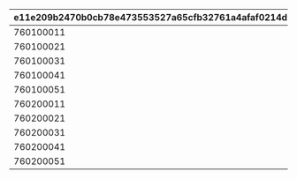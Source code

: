 |e11e209b2470b0cb78e473553527a65cfb32761a4afaf0214d09db03b8084e97|7e3aadc098d43148e7cd0b39f539a78010ef35c4e5e8627b6e7bf6adb35250a8|3ed5689d981f5d6a47cd2d76507190d49d27dbeff1d1e921316ce1150b15d4ef|f56d8bb1a6ef887da8a8dfcf4281dabdfe67b4230ab3a2da1da94f1236ed5c54|b923674ca9377cd3e397354e1b263d6d72987590fdb4b2228f20999db5ea86ce|e9f0eda305fcca2dca92e1cf3e0638ee994c0b10c0825ce7df1a37979d789fe7|8611a6a81832d7aeae0d6686f48124c20ee3dfd999a6ea951bbbd884b7c0baed|9481801bd14173ebc8687a7f0862456f0f2416dd5fd94eac52df038d526f9302|
| --- | --- | --- | --- | --- | --- | --- | --- |
|760100011|1|76010001|276010001|376010001|1|2024/10/15 15:00:00|90|
|760100021|2|76010002|276010002|376010002|1|2024/10/15 15:00:00|90|
|760100031|3|76010003|276010003|376010003|1|2024/10/15 15:00:00|90|
|760100041|4|76010004|276010004|376010004|1|2024/10/15 15:00:00|90|
|760100051|5|76010005|276010005|376010005|1|2024/10/15 15:00:00|90|
|760200011|1|76020001|276020001|376020001|2|2024/10/15 15:00:00|90|
|760200021|2|76020002|276020002|376020002|2|2024/10/15 15:00:00|90|
|760200031|3|76020003|276020003|376020003|2|2024/10/15 15:00:00|90|
|760200041|4|76020004|276020004|376020004|2|2024/10/15 15:00:00|90|
|760200051|5|76020005|276020005|376020005|2|2024/10/15 15:00:00|90|